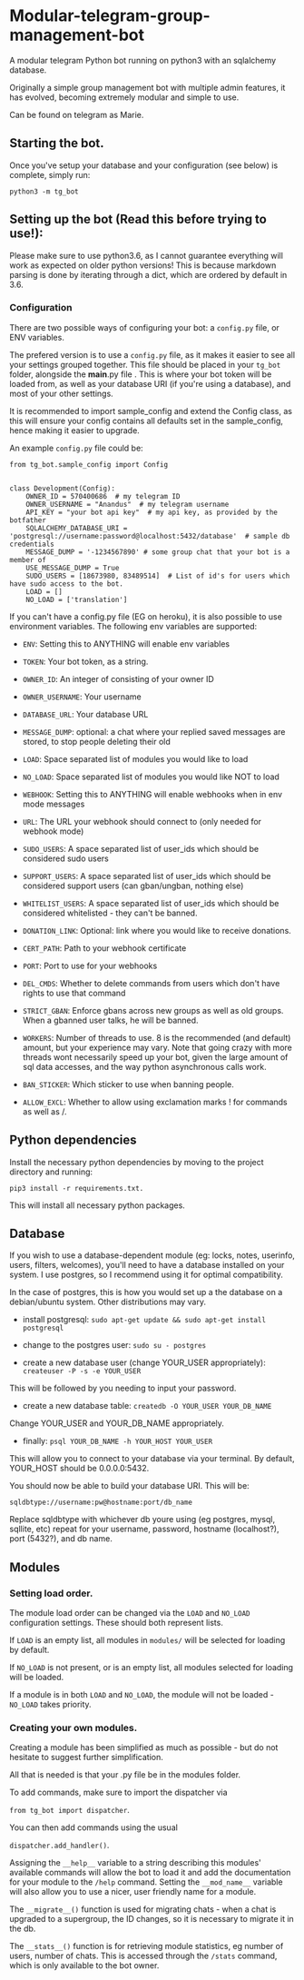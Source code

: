# Modular-telegram-group-management-bot
A modular telegram Python bot running on python3 with an sqlalchemy database.

Originally a simple group management bot with multiple admin features, it has evolved, becoming extremely modular and simple to use.

Can be found on telegram as Marie.

## Starting the bot.
Once you've setup your database and your configuration (see below) is complete, simply run:

```
python3 -m tg_bot
```

## Setting up the bot (Read this before trying to use!):
Please make sure to use python3.6, as I cannot guarantee everything will work as expected on older python versions! This is because markdown parsing is done by iterating through a dict, which are ordered by default in 3.6.

### Configuration
There are two possible ways of configuring your bot: a ```config.py``` file, or ENV variables.

The prefered version is to use a ```config.py``` file, as it makes it easier to see all your settings grouped together. This file should be placed in your ```tg_bot``` folder, alongside the __main__.py file . This is where your bot token will be loaded from, as well as your database URI (if you're using a database), and most of your other settings.

It is recommended to import sample_config and extend the Config class, as this will ensure your config contains all defaults set in the sample_config, hence making it easier to upgrade.

An example ```config.py``` file could be:

```
from tg_bot.sample_config import Config


class Development(Config):
    OWNER_ID = 570400686  # my telegram ID
    OWNER_USERNAME = "Anandus"  # my telegram username
    API_KEY = "your bot api key"  # my api key, as provided by the botfather
    SQLALCHEMY_DATABASE_URI = 'postgresql://username:password@localhost:5432/database'  # sample db credentials
    MESSAGE_DUMP = '-1234567890' # some group chat that your bot is a member of
    USE_MESSAGE_DUMP = True
    SUDO_USERS = [18673980, 83489514]  # List of id's for users which have sudo access to the bot.
    LOAD = []
    NO_LOAD = ['translation']
```
If you can't have a config.py file (EG on heroku), it is also possible to use environment variables. The following env variables are supported:

* ```ENV```: Setting this to ANYTHING will enable env variables

* ```TOKEN```: Your bot token, as a string.

* ```OWNER_ID```: An integer of consisting of your owner ID

* ```OWNER_USERNAME```: Your username

* ```DATABASE_URL```: Your database URL

* ```MESSAGE_DUMP```: optional: a chat where your replied saved messages are stored, to stop people deleting their old

* ```LOAD```: Space separated list of modules you would like to load

* ```NO_LOAD```: Space separated list of modules you would like NOT to load

* ```WEBHOOK```: Setting this to ANYTHING will enable webhooks when in env mode messages

* ```URL```: The URL your webhook should connect to (only needed for webhook mode)

* ```SUDO_USERS```: A space separated list of user_ids which should be considered sudo users

* ```SUPPORT_USERS```: A space separated list of user_ids which should be considered support users (can gban/ungban, nothing else)

* ```WHITELIST_USERS```: A space separated list of user_ids which should be considered whitelisted - they can't be banned.

* ```DONATION_LINK```: Optional: link where you would like to receive donations.

* ```CERT_PATH```: Path to your webhook certificate

* ```PORT```: Port to use for your webhooks

* ```DEL_CMDS```: Whether to delete commands from users which don't have rights to use that command

* ```STRICT_GBAN```: Enforce gbans across new groups as well as old groups. When a gbanned user talks, he will be banned.

* ```WORKERS```: Number of threads to use. 8 is the recommended (and default) amount, but your experience may vary. Note that going crazy with more threads wont necessarily speed up your bot, given the large amount of sql data accesses, and the way python asynchronous calls work.

* ```BAN_STICKER```: Which sticker to use when banning people.

* ```ALLOW_EXCL```: Whether to allow using exclamation marks ! for commands as well as /.

## Python dependencies
Install the necessary python dependencies by moving to the project directory and running:

```pip3 install -r requirements.txt.```

This will install all necessary python packages.

## Database
If you wish to use a database-dependent module (eg: locks, notes, userinfo, users, filters, welcomes), you'll need to have a database installed on your system. I use postgres, so I recommend using it for optimal compatibility.

In the case of postgres, this is how you would set up a the database on a debian/ubuntu system. Other distributions may vary.

* install postgresql:
```sudo apt-get update && sudo apt-get install postgresql```

* change to the postgres user:
```sudo su - postgres```

* create a new database user (change YOUR_USER appropriately):
```createuser -P -s -e YOUR_USER```

This will be followed by you needing to input your password.

* create a new database table:
```createdb -O YOUR_USER YOUR_DB_NAME```

Change YOUR_USER and YOUR_DB_NAME appropriately.

* finally:
```psql YOUR_DB_NAME -h YOUR_HOST YOUR_USER```

This will allow you to connect to your database via your terminal. By default, YOUR_HOST should be 0.0.0.0:5432.

You should now be able to build your database URI. This will be:

```sqldbtype://username:pw@hostname:port/db_name```

Replace sqldbtype with whichever db youre using (eg postgres, mysql, sqllite, etc) repeat for your username, password, hostname (localhost?), port (5432?), and db name.

## Modules
### Setting load order.
The module load order can be changed via the ```LOAD``` and ```NO_LOAD``` configuration settings. These should both represent lists.

If ```LOAD``` is an empty list, all modules in ```modules/``` will be selected for loading by default.

If ```NO_LOAD``` is not present, or is an empty list, all modules selected for loading will be loaded.

If a module is in both ```LOAD``` and ```NO_LOAD```, the module will not be loaded - ```NO_LOAD``` takes priority.

### Creating your own modules.
Creating a module has been simplified as much as possible - but do not hesitate to suggest further simplification.

All that is needed is that your .py file be in the modules folder.

To add commands, make sure to import the dispatcher via

```from tg_bot import dispatcher```.

You can then add commands using the usual

```dispatcher.add_handler()```.

Assigning the ```__help__``` variable to a string describing this modules' available commands will allow the bot to load it and add the documentation for your module to the ```/help``` command. Setting the ```__mod_name__``` variable will also allow you to use a nicer, user friendly name for a module.

The ```__migrate__()``` function is used for migrating chats - when a chat is upgraded to a supergroup, the ID changes, so it is necessary to migrate it in the db.

The ```__stats__()``` function is for retrieving module statistics, eg number of users, number of chats. This is accessed through the ```/stats``` command, which is only available to the bot owner.
